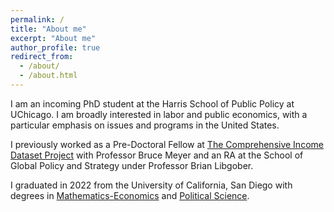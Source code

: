 ```yaml
---
permalink: /
title: "About me"
excerpt: "About me"
author_profile: true
redirect_from: 
  - /about/
  - /about.html
---
```


I am an incoming PhD student at the Harris School of Public Policy at UChicago. I am broadly interested in labor and public economics, with a particular emphasis on issues and programs in the United States.

I previously worked as a Pre-Doctoral Fellow at [The Comprehensive Income Dataset Project](https://cid.harris.uchicago.edu/) with Professor Bruce Meyer and an RA at the School of Global Policy and Strategy under Professor Brian Libgober.

I graduated in 2022 from the University of California, San Diego with degrees in [Mathematics-Economics](https://www.math.ucsd.edu/students/undergraduate/ma33-joint-major-in-math-econ/) and [Political Science](https://polisci.ucsd.edu/undergrad/major-and-minor-requirements/general.html).